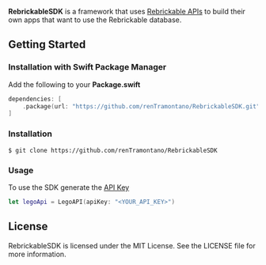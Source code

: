 **RebrickableSDK** is a framework that uses [Rebrickable APIs](https://rebrickable.com/api/v3/docs/?key=5d31bd9f6fe3ad39cbcc573bd64bada1) to build their own apps that want to use the Rebrickable database.

## Getting Started
### Installation with Swift Package Manager
Add the following to your **Package.swift**

```swift
dependencies: [
    .package(url: "https://github.com/renTramontano/RebrickableSDK.git", .upToNextMajor(from: "1.0.1"))
]
``` 

### Installation
```
$ git clone https://github.com/renTramontano/RebrickableSDK
```

### Usage
To use the SDK generate the [API Key](https://rebrickable.com/users/kingborn187/settings/#api)
```swift
let legoApi = LegoAPI(apiKey: "<YOUR_API_KEY>")
```

## License
RebrickableSDK is licensed under the MIT License. See the LICENSE file for more information.
